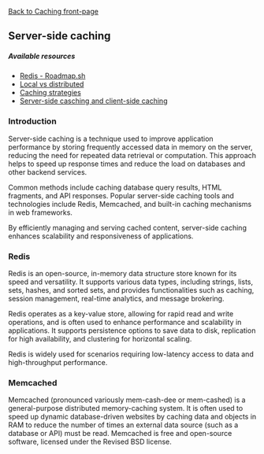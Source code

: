 [Back to Caching front-page](./index.md)

## Server-side caching

##### Available resources

- [Redis - Roadmap.sh](https://roadmap.sh/redis)
- [Local vs distributed](https://redis.io/glossary/distributed-caching//)
- [Caching strategies](https://medium.com/@genchilu/cache-strategy-in-backend-d0baaacd2d79)
- [Server-side casching and client-side caching](https://www.codingninjas.com/codestudio/library/server-side-caching-and-client-side-caching)

### Introduction

Server-side caching is a technique used to improve application performance by storing frequently accessed data in memory on the server, reducing the need for repeated data retrieval or computation. This approach helps to speed up response times and reduce the load on databases and other backend services.

Common methods include caching database query results, HTML fragments, and API responses. Popular server-side caching tools and technologies include Redis, Memcached, and built-in caching mechanisms in web frameworks.

By efficiently managing and serving cached content, server-side caching enhances scalability and responsiveness of applications.

### Redis

Redis is an open-source, in-memory data structure store known for its speed and versatility. It supports various data types, including strings, lists, sets, hashes, and sorted sets, and provides functionalities such as caching, session management, real-time analytics, and message brokering.

Redis operates as a key-value store, allowing for rapid read and write operations, and is often used to enhance performance and scalability in applications. It supports persistence options to save data to disk, replication for high availability, and clustering for horizontal scaling.

Redis is widely used for scenarios requiring low-latency access to data and high-throughput performance.

### Memcached

Memcached (pronounced variously mem-cash-dee or mem-cashed) is a general-purpose distributed memory-caching system. It is often used to speed up dynamic database-driven websites by caching data and objects in RAM to reduce the number of times an external data source (such as a database or API) must be read. Memcached is free and open-source software, licensed under the Revised BSD license.
